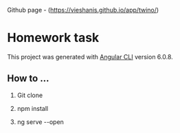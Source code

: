 Github page - (https://vieshanis.github.io/app/twino/)

# Homework task

This project was generated with [Angular CLI](https://github.com/angular/angular-cli) version 6.0.8.

## How to ...

1. Git clone

2. npm install

3. ng serve --open


